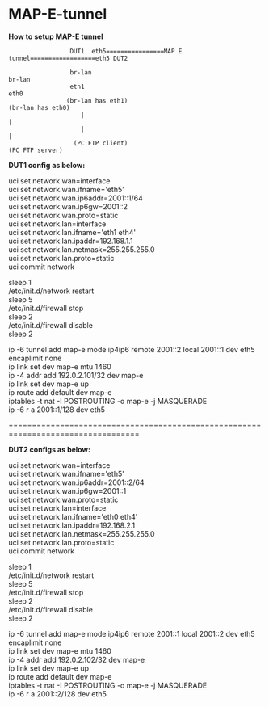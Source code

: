 # MAP-E-tunnel
**How to setup MAP-E tunnel**



                     DUT1  eth5================MAP E tunnel==================eth5 DUT2
                      
                     br-lan                                                       br-lan 
                     eth1                                                          eth0
                    (br-lan has eth1)                                         (br-lan has eth0)
                        |                                                           |
                        |                                                           |
                      (PC FTP client)                                           (PC FTP server)

**DUT1 config as below:**

uci set network.wan=interface \
uci set network.wan.ifname='eth5' \
uci set network.wan.ip6addr=2001::1/64 \
uci set network.wan.ip6gw=2001::2 \
uci set network.wan.proto=static \
uci set network.lan=interface \
uci set network.lan.ifname='eth1 eth4' \
uci set network.lan.ipaddr=192.168.1.1 \
uci set network.lan.netmask=255.255.255.0 \
uci set network.lan.proto=static \
uci commit network

sleep 1 \
/etc/init.d/network restart \
sleep 5 \
/etc/init.d/firewall stop \
sleep 2 \
/etc/init.d/firewall disable \
sleep 2

ip -6 tunnel add map-e mode ip4ip6 remote 2001::2 local 2001::1 dev eth5 encaplimit none \
ip link set dev map-e mtu 1460 \
ip -4 addr add 192.0.2.101/32 dev map-e \
ip link set dev map-e up \
ip route add default dev map-e \
iptables -t nat -I POSTROUTING -o map-e -j MASQUERADE \
ip -6 r a 2001::1/128 dev eth5

==================================================================================

**DUT2 configs as below:**

uci set network.wan=interface \
uci set network.wan.ifname='eth5' \
uci set network.wan.ip6addr=2001::2/64 \
uci set network.wan.ip6gw=2001::1 \
uci set network.wan.proto=static \
uci set network.lan=interface \
uci set network.lan.ifname='eth0 eth4' \
uci set network.lan.ipaddr=192.168.2.1 \
uci set network.lan.netmask=255.255.255.0 \
uci set network.lan.proto=static \
uci commit network

sleep 1 \
/etc/init.d/network restart \
sleep 5 \
/etc/init.d/firewall stop \
sleep 2 \
/etc/init.d/firewall disable \
sleep 2

ip -6 tunnel add map-e mode ip4ip6 remote 2001::1 local 2001::2 dev eth5 encaplimit none \
ip link set dev map-e mtu 1460 \
ip -4 addr add 192.0.2.102/32 dev map-e \
ip link set dev map-e up \
ip route add default dev map-e \
iptables -t nat -I POSTROUTING -o map-e -j MASQUERADE \
ip -6 r a 2001::2/128 dev eth5
